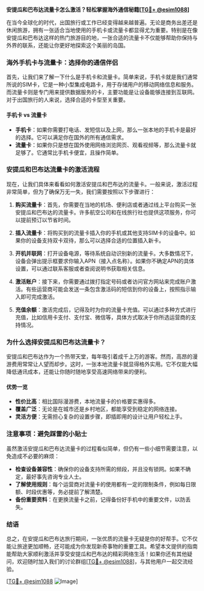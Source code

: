 **安提瓜和巴布达流量卡怎么激活？轻松掌握海外通信秘籍[[TG💪+ @esim1088](https://t.me/s/esim1088)]**

在当今全球化的时代，出国旅行或工作已经变得越来越普遍。无论是商务出差还是休闲旅游，拥有一张适合当地使用的手机卡或流量卡都显得尤为重要。特别是在像安提瓜和巴布达这样的热门旅游目的地，一张合适的流量卡不仅能够帮助你保持与外界的联系，还能让你更好地探索这个美丽的岛国。

### 海外手机卡与流量卡：选择你的通信伴侣

首先，让我们来了解一下什么是手机卡和流量卡。简单来说，手机卡就是我们通常所说的SIM卡，它是一种小型集成电路卡，用于存储用户的移动网络信息和服务。而流量卡则是专门用来提供数据服务的卡，主要功能是让设备能够连接到互联网。对于出国旅行的人来说，选择合适的卡型至关重要。

#### 手机卡 vs 流量卡

- **手机卡**：如果你需要打电话、发短信以及上网，那么一张本地的手机卡是最好的选择。它可以满足你在国外的所有通信需求。
- **流量卡**：如果你只是想在国外使用网络浏览网页、观看视频等，那么流量卡就足够了。它通常比手机卡便宜，且操作简单。

### 安提瓜和巴布达流量卡的激活流程

现在，让我们具体来看看如何激活安提瓜和巴布达的流量卡。一般来说，激活过程非常简单，但为了确保万无一失，我们需要按照以下步骤进行：

1. **购买流量卡**：首先，你需要在当地的机场、便利店或者通过线上平台购买一张安提瓜和巴布达的流量卡。许多航空公司和在线旅行社也提供这项服务，你可以提前预订以节省时间。

2. **插入流量卡**：将购买到的流量卡插入你的手机或其他支持SIM卡的设备中。如果你的设备支持双卡双待，那么可以选择合适的位置插入新卡。

3. **开机并联网**：打开设备电源，等待系统自动识别新的流量卡。大多数情况下，设备会弹出提示框要求你输入APN（接入点名称）。如果你不确定APN的具体设置，可以通过联系客服或者查阅说明书获取相关信息。

4. **激活账户**：接下来，你需要通过拨打指定号码或者访问官方网站来完成账户激活。有些运营商可能会发送一条包含激活码的短信到你的设备上，按照指示输入即可完成激活。

5. **充值余额**：激活完成后，记得及时为你的流量卡充值。可以通过多种方式进行充值，比如信用卡支付、支付宝、微信等，具体方式取决于你所选运营商的支持情况。

### 为什么选择安提瓜和巴布达流量卡？

安提瓜和巴布达作为一个热带天堂，每年吸引着成千上万的游客。然而，高昂的漫游费用常常让人望而却步。这时，一张本地流量卡就显得格外实用。它不仅能大幅降低通讯成本，还能让你随时随地享受高速网络带来的便利。

#### 优势一览

- **性价比高**：相比国际漫游费，本地流量卡的价格要实惠得多。
- **覆盖广泛**：无论是在城市还是乡村地区，都能享受到稳定的网络连接。
- **灵活方便**：无需担心复杂的设置步骤，即插即用的设计让用户轻松上手。

### 注意事项：避免踩雷的小贴士

虽然激活安提瓜和巴布达流量卡的过程看似简单，但仍有一些小细节需要注意，以免造成不必要的麻烦：

- **检查设备兼容性**：确保你的设备支持所需的频段，并且没有锁网。如果不确定，最好事先咨询专业人士。
- **了解使用规则**：每个运营商对流量卡的使用都有一定的限制条件，例如每日限额、时段优惠等，务必提前了解清楚。
- **备份重要资料**：在更换流量卡之前，记得备份好手机中的重要文件，以防丢失。

### 结语

总之，在安提瓜和巴布达旅行期间，一张优质的流量卡无疑是你的好帮手。它不仅能让旅途更加顺畅，还可能成为你发现新奇事物的重要工具。希望本文提供的指南能帮助大家顺利激活并享受安提瓜和巴布达的精彩网络生活！如果你还有其他疑问，欢迎随时加入我们的讨论群组[[TG💪+ @esim1088](https://t.me/s/esim1088)]，与其他用户一起交流经验。

[[TG💪+ @esim1088](https://t.me/s/esim1088) ![Image](https://i.postimg.cc/4NQfJmqS/Snipaste-2025-05-13-00-14-12.png)]